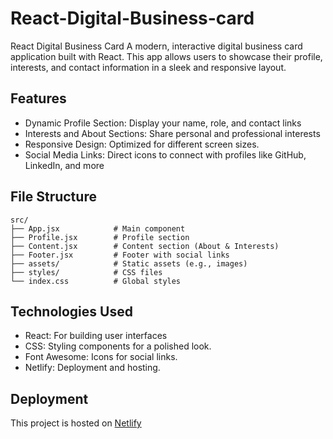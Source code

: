 # React-Digital-Business-card

React Digital Business Card A modern, interactive digital business card application built with React. This app allows users to showcase their profile, interests, and contact information in a sleek and responsive layout.

## Features

<ul>
  <li>Dynamic Profile Section: Display your name, role, and contact links</li>
  <li>Interests and About Sections: Share personal and professional interests</li>
  <li>Responsive Design: Optimized for different screen sizes.</li>
  <li>Social Media Links: Direct icons to connect with profiles like GitHub, LinkedIn, and more</li>
</ul>

## File Structure

```plaintext
src/
├── App.jsx            # Main component
├── Profile.jsx        # Profile section
├── Content.jsx        # Content section (About & Interests)
├── Footer.jsx         # Footer with social links
├── assets/            # Static assets (e.g., images)
├── styles/            # CSS files
└── index.css          # Global styles

```

## Technologies Used

<ul>
  <li>React: For building user interfaces</li>
  <li>CSS: Styling components for a polished look.</li>
  <li>Font Awesome: Icons for social links.</li>
  <li>Netlify: Deployment and hosting.</li>
</ul>

## Deployment

This project is hosted on <a href="www.netlify.com" target="-blank">Netlify</a>
